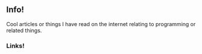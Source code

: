 ## Info!

Cool articles or things I have read on the internet relating to programming or
related things.

### Links!
